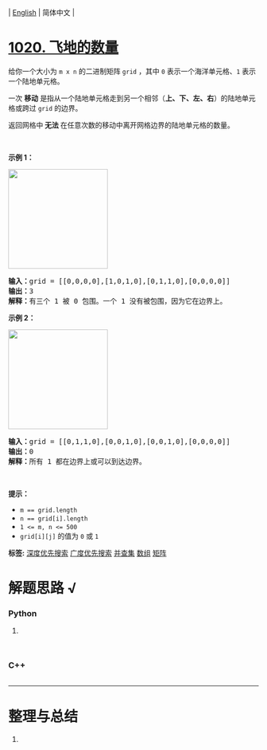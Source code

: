| [English](README_EN.md) | 简体中文 |

# [1020. 飞地的数量](https://leetcode.cn/problems/number-of-enclaves)
<p>给你一个大小为 <code>m x n</code> 的二进制矩阵 <code>grid</code> ，其中 <code>0</code> 表示一个海洋单元格、<code>1</code> 表示一个陆地单元格。</p>

<p>一次 <strong>移动</strong> 是指从一个陆地单元格走到另一个相邻（<strong>上、下、左、右</strong>）的陆地单元格或跨过 <code>grid</code> 的边界。</p>

<p>返回网格中<strong> 无法 </strong>在任意次数的移动中离开网格边界的陆地单元格的数量。</p>

<p>&nbsp;</p>

<p><strong>示例 1：</strong></p>
<img alt="" src="https://assets.leetcode.com/uploads/2021/02/18/enclaves1.jpg" style="height: 200px; width: 200px;" />
<pre>
<strong>输入：</strong>grid = [[0,0,0,0],[1,0,1,0],[0,1,1,0],[0,0,0,0]]
<strong>输出：</strong>3
<strong>解释：</strong>有三个 1 被 0 包围。一个 1 没有被包围，因为它在边界上。
</pre>

<p><strong>示例 2：</strong></p>
<img alt="" src="https://assets.leetcode.com/uploads/2021/02/18/enclaves2.jpg" style="height: 200px; width: 200px;" />
<pre>
<strong>输入：</strong>grid = [[0,1,1,0],[0,0,1,0],[0,0,1,0],[0,0,0,0]]
<strong>输出：</strong>0
<strong>解释：</strong>所有 1 都在边界上或可以到达边界。
</pre>

<p>&nbsp;</p>

<p><strong>提示：</strong></p>

<ul>
	<li><code>m == grid.length</code></li>
	<li><code>n == grid[i].length</code></li>
	<li><code>1 &lt;= m, n &lt;= 500</code></li>
	<li><code>grid[i][j]</code> 的值为 <code>0</code> 或 <code>1</code></li>
</ul>

**标签:**  [深度优先搜索](https://leetcode.cn/tag/depth-first-search) [广度优先搜索](https://leetcode.cn/tag/breadth-first-search) [并查集](https://leetcode.cn/tag/union-find) [数组](https://leetcode.cn/tag/array) [矩阵](https://leetcode.cn/tag/matrix) 
# 解题思路 √

### Python

1. 

```python

```


```python

```

### C++

```cpp

```

---



# 整理与总结

1. 
